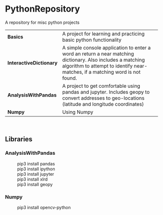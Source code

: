 # PythonRepository
A repository for misc python projects

<table>
<tr>
<td>
<b>Basics</b>
</td>
<td>
A project for learning and practicing basic python functionality
</td>
</tr>
<tr>
<td>
<b>InteractiveDictionary</b>
</td>
<td>
A simple console application to enter a word an return a near matching dictionary. Also includes a matching algorithm to attempt to identify near-matches, if a matching word is not found.
</tr>
<tr>
<td>
<b>AnalysisWithPandas</b>
</td>
<td>
A project to get comfortable using pandas and jupyter. Includes geopy to convert addresses to geo-locations (latitude and longitude coordinates)
</td>
</tr>
<tr>
<td>
<b>Numpy</b>
</td>
<td>
Using Numpy
</td>
</tr>
</table>
<br />
<h2>Libraries</h2>
<dl>
<dt><h3>AnalysisWithPandas</h3></dt>
<dd>pip3 install pandas</dd>
<dd>pip3 install ipython</dd>
<dd>pip3 install jupyter</dd>
<dd>pip3 install xlrd</dd>
<dd>pip3 install geopy</dd>
<dt><h3>Numpy</h3></dt>
<dd>pip3 install opencv-python</dd>


</dl>
